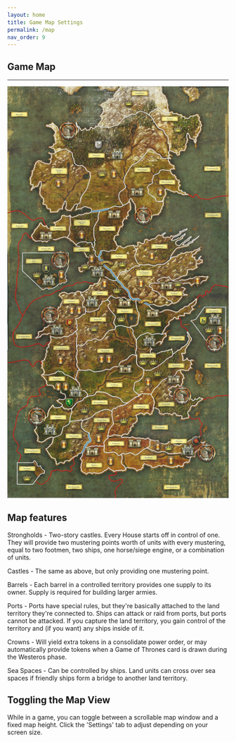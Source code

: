 ```yaml
---
layout: home
title: Game Map Settings
permalink: /map
nav_order: 9
---
```


## Game Map

---

![Map](/assets/img/westeros.jpg)

## Map features

Strongholds - Two-story castles. Every House starts off in control of one. They will provide two mustering points worth of units with every mustering, equal to two footmen, two ships, one horse/siege engine, or a combination of units.

Castles - The same as above, but only providing one mustering point.

Barrels - Each barrel in a controlled territory provides one supply to its owner. Supply is required for building larger armies.

Ports - Ports have special rules, but they're basically attached to the land territory they're connected to. Ships can attack or raid from ports, but ports cannot be attacked. If you capture the land territory, you gain control of the territory and (if you want) any ships inside of it.

Crowns - Will yield extra tokens in a consolidate power order, or may automatically provide tokens when a Game of Thrones card is drawn during the Westeros phase.

Sea Spaces - Can be controlled by ships. Land units can cross over sea spaces if friendly ships form a bridge to another land territory.

## Toggling the Map View

While in a game, you can toggle between a scrollable map window and a fixed map height. Click the 'Settings' tab to adjust depending on your screen size.

